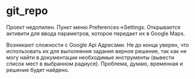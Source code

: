 # git_repo

Проект недопилен. 
Пункт меню Preferences->Settings. Открывается активити для ввода параметров, которое передает их в Google Maps.

Возникают сложности с Google Api Адресами. 
Не до конца уверен, что использовать их для выполнения задания верное решение,
так как не могу найти в документации необходимые инструменты (вывести список мест в выбранном радиусе).
Проблема, думаю, временная и решение будет найдено.
